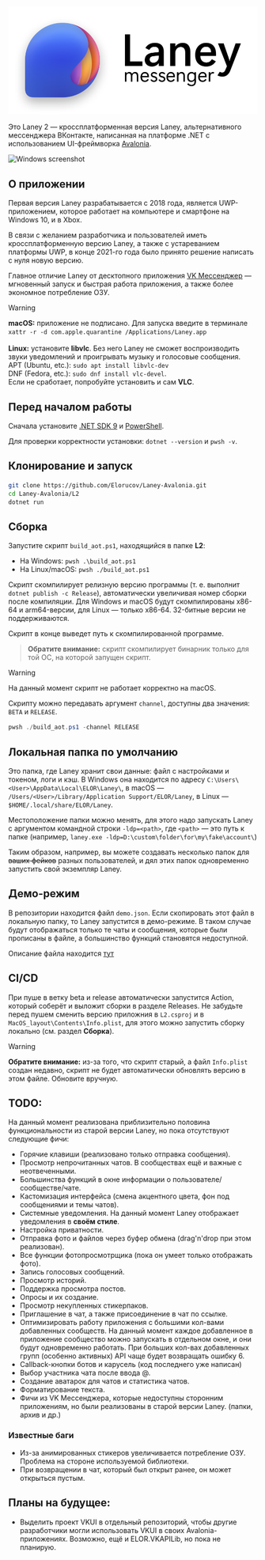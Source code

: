 <p align="center"><picture>
  <source media="(prefers-color-scheme: dark)" width="480px" srcset="docs/logo_dark.png">
  <source media="(prefers-color-scheme: light)" width="480px" srcset="docs/logo_light.png">
  <img alt="Logo" src="docs/logo_light.png">
</picture></p>

Это Laney 2 — кроссплатформенная версия Laney, альтернативного мессенджера ВКонтакте, написанная на платформе .NET с использованием UI-фреймворка [Avalonia](https://github.com/AvaloniaUI/Avalonia).

<picture align="center">
  <source media="(prefers-color-scheme: dark)" srcset="docs/windows_dark.png">
  <source media="(prefers-color-scheme: light)" srcset="docs/windows_light.png">
  <img alt="Windows screenshot" src="docs/windows_light.png">
</picture>

## О приложении
Первая версия Laney разрабатывается с 2018 года, является UWP-приложением, которое работает на компьютере и смартфоне на Windows 10, и в Xbox.

В связи с желанием разработчика и пользователей иметь кроссплатформенную версию Laney, а также с устареванием платформы UWP, в конце 2021-го года было принято решение написать с нуля новую версию.

Главное отличие Laney от десктопного приложения [VK Мессенджер](https://vk.me/) — мгновенный запуск и быстрая работа приложения, а также более экономное потребление ОЗУ.

> [!WARNING]
> **macOS:** приложение не подписано. Для запуска введите в терминале `xattr -r -d com.apple.quarantine /Applications/Laney.app`<br><br>**Linux:** установите **libvlc**. Без него Laney не сможет воспроизводить звуки уведомлений и проигрывать музыку и голосовые сообщения.<br>APT (Ubuntu, etc.): `sudo apt install libvlc-dev`<br>DNF (Fedora, etc.): `sudo dnf install vlc-devel`.<br>Если не сработает, попробуйте установить и сам **VLC**.

## Перед началом работы
Сначала установите [.NET SDK 9](https://dotnet.microsoft.com/en-us/download/dotnet/9.0) и [PowerShell](https://docs.microsoft.com/en-us/powershell/scripting/install/installing-powershell).

Для проверки корректности установки: `dotnet --version` и `pwsh -v`.

## Клонирование и запуск
```bash
git clone https://github.com/Elorucov/Laney-Avalonia.git
cd Laney-Avalonia/L2
dotnet run
```

## Сборка
Запустите скрипт `build_aot.ps1`, находящийся в папке **L2**:

- На Windows: `pwsh .\build_aot.ps1`
- На Linux/macOS: `pwsh ./build_aot.ps1`

Скрипт скомпилирует релизную версию программы (т. е. выполнит `dotnet publish -c Release`), автоматически увеличивая номер сборки после компиляции. Для Windows и macOS будут скомпилированы x86-64 и arm64-версии, для Linux — только x86-64. 32-битные версии не поддерживаются.

Скрипт в конце выведет путь к скомпилированной программе.

> **Обратите внимание:** скрипт скомпилирует бинарник только для той ОС, на которой запущен скрипт.

> [!WARNING]  
> На данный момент скрипт не работает корректно на macOS.

Скрипту можно передавать аргумент `channel`, доступны два значения: `BETA` и `RELEASE`.
```powershell
pwsh ./build_aot.ps1 -channel RELEASE
```

## Локальная папка по умолчанию
Это папка, где Laney хранит свои данные: файл с настройками и токеном, логи и кэш. В Windows она находится по адресу `C:\Users\<User>\AppData\Local\ELOR\Laney\`, в macOS — `/Users/<User>/Library/Application Support/ELOR/Laney`, в Linux — `$HOME/.local/share/ELOR/Laney`.

Местоположение папки можно менять, для этого надо запускать Laney с аргументом командной строки `-ldp=<path>`, где `<path>` — это путь к папке (например, `laney.exe -ldp=D:\custom\folder\for\my\fake\account\`)

Таким образом, например, вы можете создавать несколько папок для ~~ваших фейков~~ разных пользователей, и дял этих папок одновременно запустить свой экземпляр Laney.


## Демо-режим
В репозитории находится файл `demo.json`. Если скопировать этот файл в локальную папку, то Laney запустится в демо-режиме. В таком случае будут отображаться только те чаты и сообщения, которые были прописаны в файле, а большинство функций становятся недоступной.

Описание файла находится [тут](docs/demomode.md)


## CI/CD
При пуше в ветку beta и release автоматически запустится Action, который соберёт и выложит сборки в разделе Releases. Не забудьте перед пушем сменить версию приложния в `L2.csproj` и в `MacOS_layout\Contents\Info.plist`, для этого можно запустить сборку локально (см. раздел **Сборка**). 

> [!WARNING]  
> **Обратите внимание:** из-за того, что скрипт старый, а файл `Info.plist` создан недавно, скрипт не будет автоматически обновлять версию в этом файле. Обновите вручную.

## TODO:
На данный момент реализована приблизительно половина функциональности из старой версии Laney, но пока отсутствуют следующие фичи:

+ Горячие клавиши (реализовано только отправка сообщения).
+ Просмотр непрочитанных чатов. В сообществах ещё и важные с неотвеченными.
+ Большинства функций в окне информации о пользователе/сообществе/чате.
+ Кастомизация интерфейса (смена акцентного цвета, фон под сообщениями и темы чатов).
+ Системные уведомления. На данный момент Laney отображает уведомления в __своём стиле__.
+ Настройка приватности.
+ Отправка фото и файлов через буфер обмена (drag'n'drop при этом реализован).
+ Все функции фотопросмотрщика (пока он умеет только отображать фото).
+ Запись голосовых сообщений.
+ Просмотр историй.
+ Поддержка просмотра постов.
+ Опросы и их создание.
+ Просмотр некупленных стикерпаков.
+ Приглашение в чат, а также присоединение в чат по ссылке.
+ Оптимизировать работу приложения с большими кол-вами добавленных сообществ. На данный момент каждое добавленное в приложение сообщество можно запускать в отдельном окне, и они будут одновременно работать. При больших кол-вах добавленных групп (особенно активных) API чаще будет возвращать ошибку 6.
+ Callback-кнопки ботов и карусель (код последнего уже написан)
+ Выбор участника чата после ввода @.
+ Создание аватарок для чатов и статистика чатов.
+ Форматирование текста.
+ Фичи из VK Мессенджера, которые недоступны сторонним приложениям, но были реализованы в старой версии Laney. (папки, архив и др.)

### Известные баги
+ Из-за анимированных стикеров увеличивается потребление ОЗУ. Проблема на стороне используемой библиотеки.
+ При возвращении в чат, который был открыт ранее, он может открыться пустым.

## Планы на будущее:
+ Выделить проект VKUI в отдельный репозиторий, чтобы другие разработчики могли использовать VKUI в своих Avalonia-приложениях. Возможно, ещё и ELOR.VKAPILib, но пока не планирую.
